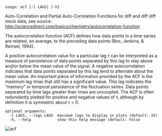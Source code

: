 ```text
usage: acf [-l LAGS] [-h]
```
Auto-Correlation and Partial Auto-Correlation Functions for diff and diff diff stock data, see source: http://sciencedirect.com/topics/chemistry/autocorrelation-function

The autocorrelation function (ACF) defines how data points in a time series are related, on average, to the preceding data points (Box, Jenkins, & Reinsel, 1994).

A positive autocorrelation value for a particular lag τ can be interpreted as a measure of persistence of data points separated by this lag to stay above and/or below the mean value of the signal. A negative autocorrelation indicates that data points separated by this lag tend to alternate about the mean value. An important piece of information provided by the ACF is the maximum lag τmax that still has a significant value. This lag indicates the “memory” or temporal persistence of the fluctuation series. Data points separated by time lags greater than τmax are uncoupled. The ACF is often redundantly plotted for positive and negative values of τ, although by definition it is symmetric about τ = 0.

```
optional arguments:
  -l LAGS, --lags LAGS  maximum lags to display in plots (default: 15)
  -h, --help            show this help message (default: False
```

![acf](https://user-images.githubusercontent.com/46355364/154305242-176c3ba1-ebfc-43e7-a027-46251fb02463.png)

